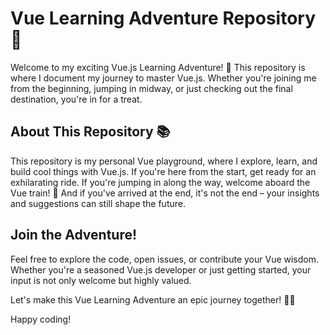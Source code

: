 # Vue Learning Adventure Repository 🚀

Welcome to my exciting Vue.js Learning Adventure! 🌟 This repository is where I document my journey to master Vue.js. Whether you're joining me from the beginning, jumping in midway, or just checking out the final destination, you're in for a treat.

## About This Repository 📚

This repository is my personal Vue playground, where I explore, learn, and build cool things with Vue.js. If you're here from the start, get ready for an exhilarating ride. If you're jumping in along the way, welcome aboard the Vue train! 🚂 And if you've arrived at the end, it's not the end – your insights and suggestions can still shape the future.

## Join the Adventure!

Feel free to explore the code, open issues, or contribute your Vue wisdom. Whether you're a seasoned Vue.js developer or just getting started, your input is not only welcome but highly valued.

Let's make this Vue Learning Adventure an epic journey together! 🚀✨

Happy coding!

